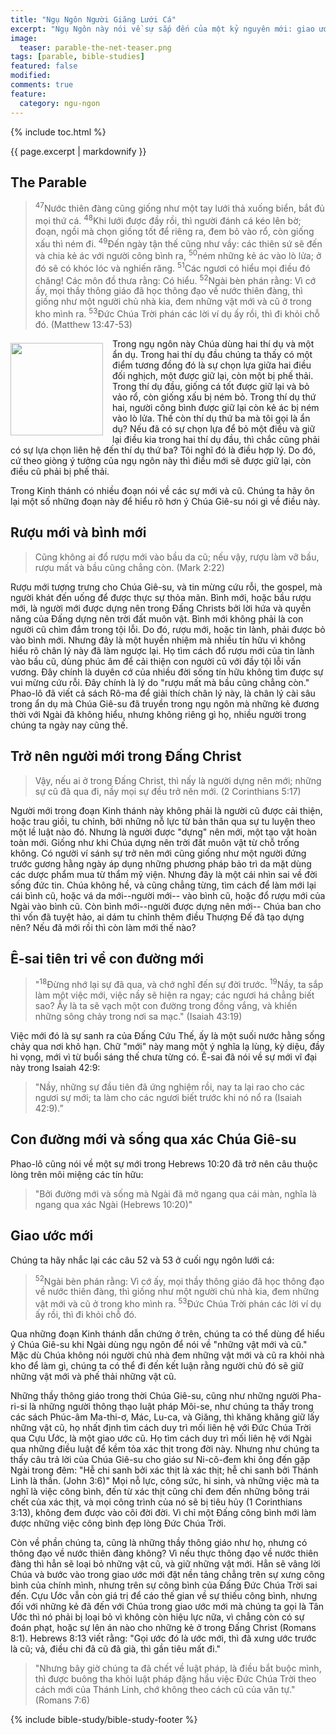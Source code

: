 ```yaml
---
title: "Ngụ Ngôn Người Giăng Lưới Cá"
excerpt: "Ngụ Ngôn này nói về sự sắp đến của một kỷ nguyên mới: giao ước mới giữa Thượng Đế và nhân loại (Luke 16:1-8)."
image: 
  teaser: parable-the-net-teaser.png
tags: [parable, bible-studies]
featured: false
modified:
comments: true
feature:
  category: ngu-ngon
---
```


{% include toc.html %}

{{ page.excerpt | markdownify }}

## The Parable

> <sup>47</sup>Nước thiên đàng cũng giống như một tay lưới thả xuống biển, bắt đủ mọi thứ cá. <sup>48</sup>Khi lưới được đầy rồi, thì người đánh cá kéo lên bờ; đoạn, ngồi mà chọn giống tốt để riêng ra, đem bỏ vào rổ, còn giống xấu thì ném đi. <sup>49</sup>Ðến ngày tận thế cũng như vầy: các thiên sứ sẽ đến và chia kẻ ác với người công bình ra, <sup>50</sup>ném những kẻ ác vào lò lửa; ở đó sẽ có khóc lóc và nghiến răng. <sup>51</sup>Các ngươi có hiểu mọi điều đó chăng! Các môn đồ thưa rằng: Có hiểu. <sup>52</sup>Ngài bèn phán rằng: Vì cớ ấy, mọi thầy thông giáo đã học thông đạo về nước thiên đàng, thì giống như một người chủ nhà kia, đem những vật mới và cũ ở trong kho mình ra. <sup>53</sup>Ðức Chúa Trời phán các lời ví dụ ấy rồi, thì đi khỏi chỗ đó. (Matthew 13:47-53)

<div>
<p>
<img alt src="{{ site.url }}/assets/images/Fishing-Net-small.jpg" style="border: 0px none; margin: 7px 15px 0px 0px; max-width: 100%; height: 148px; padding: 0px; float: left;">
Trong ngụ ngôn này Chúa dùng hai thí dụ và một ẩn dụ. Trong hai thí dụ đầu chúng ta thấy có một điểm tương đồng đó là sự chọn lựa giữa hai điều đối nghịch, một được giữ lại, còn một bị phế thải. Trong thí dụ đầu, giống cá tốt được giữ lại và bỏ vảo rổ, còn giống xấu bị ném bỏ. Trong thí dụ thứ hai, người công bình được giữ lại còn kẻ ác bị ném vào lò lửa. Thế còn thí dụ thứ ba mà tôi gọi là ẩn dụ? Nếu đã có sự chọn lựa để bỏ một điều và giữ lại điều kia trong hai thí dụ đầu, thì chắc cũng phải có sự lựa chọn liên hệ đến thí dụ thứ ba? Tôi nghĩ đó là điều hợp lý. Do đó, cứ theo giòng ý tưởng của ngụ ngôn này thì điều mới sẽ được giữ lại, còn điều cũ phải bị phế thải.
</p></div>

Trong Kinh thánh có nhiều đoạn nói về các sự mới và cũ. Chúng ta hãy ôn lại một số những đoạn này để hiểu rõ hơn ý Chúa Giê-su nói gì về điều này.

## Rượu mới và bình mới

> Cũng không ai đổ rượu mới vào bầu da cũ; nếu vậy, rượu làm vỡ bầu, rượu mất và bầu cũng chẳng còn. (Mark 2:22)

Rượu mới tượng trưng cho Chúa Giê-su, và tin mừng cứu rỗi, the gospel, mà người khát đến uống để được thực sự thỏa mãn. Bình mới, hoặc bầu rượu mới, là người mới được dựng nên trong Đấng Christs bởi lời hứa và quyền năng của Đấng dựng nên trời đất muôn vật. Bình mới không phải là con người cũ chìm đắm trong tội lỗi. Do đó, rượu mới, hoặc tin lành, phải được bỏ vào bình mới. Nhưng đây là một huyền nhiệm mà nhiều tín hữu vì không hiểu rõ chân lý này đã làm ngược lại. Họ tìm cách đổ rượu mới của tin lành vào bầu cũ, dùng phúc âm để cải thiện con người cũ với đầy tội lỗi vấn vương. Đây chính là duyên cớ của nhiều đời sống tín hữu không tìm được sự vui mừng cứu rỗi. Đây chính là lý do "rượu mất mà bầu cũng chẳng còn." Phao-lô đã viết cả sách Rô-ma để giải thích chân lý này, là chân lý cài sâu trong ẩn dụ mà Chúa Giê-su đã truyền trong ngụ ngôn mà những kẻ đương thời với Ngài đã không hiểu, nhưng không riêng gì họ, nhiều người trong chúng ta ngày nay cũng thế.

## Trở nên người mới trong Đấng Christ

> Vậy, nếu ai ở trong Đấng Christ, thì nấy là người dựng nên mới; những sự cũ đã qua đi, nầy mọi sự đều trở nên mới. (2 Corinthians 5:17)

Người mới trong đoạn Kinh thánh này không phải là người cũ được cải thiện, hoặc trau giồi, tu chỉnh, bởi những nỗ lực từ bản thân qua sự tu luyện theo một lề luật nào đó. Nhưng là người được "dựng" nên mới, một tạo vật hoàn toàn mới. Giống như khi Chúa dựng nên trời đất muôn vật từ chỗ trống không. Có người ví sánh sự trở nên mới cũng giống như một người đứng trước gương hằng ngày áp dụng những phương pháp bảo trì da mặt dùng các dược phẩm mua từ thẩm mỹ viện. Nhưng đây là một cái nhìn sai về đời sống đức tin. Chúa không hề, và cũng chẳng từng, tìm cách để làm mới lại cái bình cũ, hoặc vá da mới--người mới-- vào bình cũ, hoặc đổ rượu mới của Ngài vào bình cũ. Còn bình mới--người được dựng nên mới-- Chúa ban cho thì vốn đã tuyệt hảo, ai dám tu chỉnh thêm điều Thượng Đế đã tạo dựng nên? Nếu đã mới rồi thì còn làm mới thế nào?

## Ê-sai tiên tri về con đường mới

> "<sup>18</sup>Đừng nhớ lại sự đã qua, và chớ nghĩ đến sự đời trước. <sup>19</sup>Nầy, ta sắp làm một việc mới, việc nầy sẽ hiện ra ngay; các ngươi há chẳng biết sao? Ấy là ta sẽ vạch một con đường trong đồng vắng, và khiến những sông chảy trong nơi sa mạc." (Isaiah 43:19)

Việc mới đó là sự sanh ra của Đấng Cứu Thế, ấy là một suối nước hằng sống chảy qua nơi khô hạn. Chữ "mới" này mang một ý nghĩa lạ lùng, kỳ diệu, đầy hi vọng, mới vì từ buổi sáng thế chưa từng có. Ê-sai đã nói về sự mới vĩ đại này trong Isaiah 42:9:

> "Nầy, những sự đầu tiên đã ứng nghiệm rồi, nay ta lại rao cho các ngươi sự mới; ta làm cho các ngươi biết trước khi nó nổ ra (Isaiah 42:9).”

## Con đường mới và sống qua xác Chúa Giê-su

Phao-lô cũng nói về một sự mới trong Hebrews 10:20 đã trở nên câu thuộc lòng trên môi miệng các tín hữu:

> "Bởi đường mới và sống mà Ngài đã mở ngang qua cái màn, nghĩa là ngang qua xác Ngài (Hebrews 10:20)" 


## Giao ước mới

Chúng ta hãy nhắc lại các câu 52 và 53 ở cuối ngụ ngôn lưới cá:

> <sup>52</sup>Ngài bèn phán rằng: Vì cớ ấy, mọi thầy thông giáo đã học thông đạo về nước thiên đàng, thì giống như một người chủ nhà kia, đem những vật mới và cũ ở trong kho mình ra. <sup>53</sup>Ðức Chúa Trời phán các lời ví dụ ấy rồi, thì đi khỏi chỗ đó.

Qua những đoạn Kinh thánh dẫn chứng ở trên, chúng ta có thể dùng để hiểu ý Chúa Giê-su khi Ngài dùng ngụ ngôn để nói về "những vật mới và cũ." Mặc dù Chúa không nói người chủ nhà đem những vật mới và cũ ra khỏi nhà kho để làm gì, chúng ta có thể đi đến kết luận rằng người chủ đó sẽ giữ những vật mới và phế thải những vật cũ.

Những thầy thông giáo trong thời Chúa Giê-su, cũng như những người Pha-ri-si là những người thông thạo luật pháp Môi-se, như chúng ta thấy trong các sách Phúc-âm Ma-thi-ơ, Mác, Lu-ca, và Giăng, thì khăng khăng giữ lấy những vật cũ, họ nhất định tìm cách duy trì mối liên hệ với Đức Chúa Trời qua Cựu Ước, là một giao ước cũ. Họ tìm cách duy trì mối liên hệ với Ngài qua những điều luật để kềm tỏa xác thịt trong đời này. Nhưng như chúng ta thấy câu trả lời của Chúa Giê-su cho giáo sư Ni-cô-đem khi ông đến gặp Ngài trong đêm: "Hễ chi sanh bởi xác thịt là xác thịt; hễ chi sanh bởi Thánh Linh là thần. (John 3:6)" Mọi nỗ lực, công sức, hi sinh, và những việc mà ta nghĩ là việc công bình, đến từ xác thịt cũng chỉ đem đến những bông trái chết của xác thịt, và mọi công trình của nó sẽ bị tiêu hủy (1 Corinthians 3:13), không đem được vào cõi đời đời. Vì chỉ một Đấng công bình mới làm được những việc công bình đẹp lòng Đức Chúa Trời.

Còn về phần chúng ta, cũng là những thầy thông giáo như họ, nhưng có thông đạo về nước thiên đàng không? Vì nếu thực thông đạo về nước thiên đàng thì hẳn sẽ loại bỏ những vật cũ, và giữ những vật mới. Hẳn sẽ vâng lời Chúa và bước vào trong giao ước mới đặt nền tảng chẳng trên sự xưng công bình của chính mình, nhưng trên sự công bình của Đấng Đức Chúa Trời sai đến. Cựu Ước vẫn còn giá trị để cáo thế gian về sự thiếu công bình, nhưng đối với những kẻ đã đến với Chúa trong giao ước mới mà chúng ta gọi là Tân Ước thì nó phải bị loại bỏ vì không còn hiệu lực nữa, vì chẳng còn có sự đoán phạt, hoặc sự lên án nào cho những kẻ ở trong Đấng Christ (Romans 8:1). Hebrews 8:13 viết rằng: "Gọi ước đó là ước mới, thì đã xưng ước trước là cũ; vả, điều chi đã cũ đã già, thì gần tiêu mất đi."

> "Nhưng bây giờ chúng ta đã chết về luật pháp, là điều bắt buộc mình, thì được buông tha khỏi luật pháp đặng hầu việc Ðức Chúa Trời theo cách mới của Thánh Linh, chớ không theo cách cũ của văn tự." (Romans 7:6)

{% include bible-study/bible-study-footer %}

